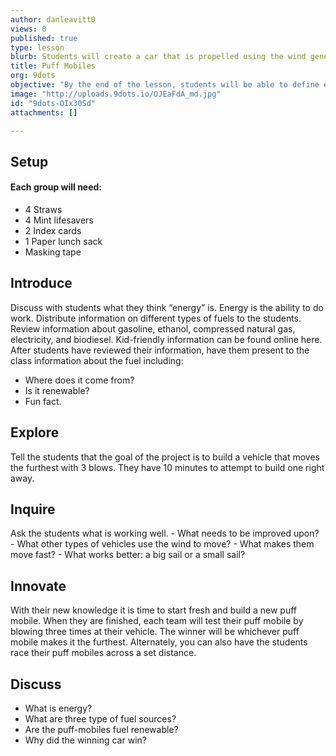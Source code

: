 ```yaml
---
author: danleavitt0
views: 0
published: true
type: lesson
blurb: Students will create a car that is propelled using the wind generate through blowing air at it.
title: Puff Mobiles
org: 9dots
objective: "By the end of the lesson, students will be able to define energy, list three types of fuel, and demonstrate learning by making a puff mobile."
image: "http://uploads.9dots.io/OJEaFdA_md.jpg"
id: "9dots-OIx30Sd"
attachments: []

---
```


## Setup
#### Each group will need: 
- 4 Straws
- 4 Mint lifesavers
- 2 Index cards
- 1 Paper lunch sack
- Masking tape

## Introduce
Discuss with students what they think “energy” is.  Energy is the ability to do work. Distribute information on different types of fuels to the students.  Review information about gasoline, ethanol, compressed natural gas, electricity, and biodiesel.  Kid-friendly information can be found online here.  After students have reviewed their information, have them present to the class information about the fuel including:
- Where does it come from?
- Is it renewable?
- Fun fact.

## Explore
Tell the students that the goal of the project is to build a vehicle that moves the furthest with 3 blows.  They have 10 minutes to attempt to build one right away.

## Inquire
Ask the students what is working well. 
	- What needs to be improved upon? 
    - What other types of vehicles use the wind to move?
    - What makes them move fast? 
	- What works better: a big sail or a small sail?

## Innovate
With their new knowledge it is time to start fresh and build a new puff mobile. When they are finished, each team will test their puff mobile by blowing three times at their vehicle. The winner will be whichever puff mobile makes it the furthest. Alternately, you can also have the students race their puff mobiles across a set distance.

## Discuss
- What is energy?
- What are three type of fuel sources?
- Are the puff-mobiles fuel renewable?
- Why did the winning car win?
